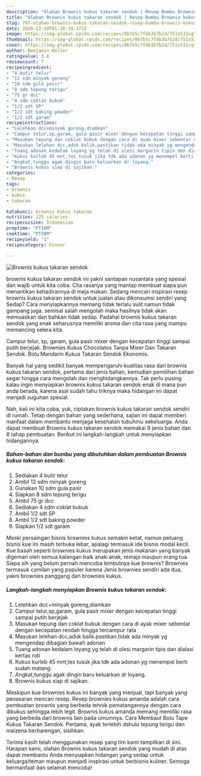 ```yaml
---
description: "Olahan Brownis kukus takaran sendok | Resep Bumbu Brownis kukus takaran sendok Yang Enak Dan Lezat"
title: "Olahan Brownis kukus takaran sendok | Resep Bumbu Brownis kukus takaran sendok Yang Enak Dan Lezat"
slug: 797-olahan-brownis-kukus-takaran-sendok-resep-bumbu-brownis-kukus-takaran-sendok-yang-enak-dan-lezat
date: 2020-12-19T01:38:34.171Z
image: https://img-global.cpcdn.com/recipes/0b7b5c7f4b3b7b2d/751x532cq70/brownis-kukus-takaran-sendok-foto-resep-utama.jpg
thumbnail: https://img-global.cpcdn.com/recipes/0b7b5c7f4b3b7b2d/751x532cq70/brownis-kukus-takaran-sendok-foto-resep-utama.jpg
cover: https://img-global.cpcdn.com/recipes/0b7b5c7f4b3b7b2d/751x532cq70/brownis-kukus-takaran-sendok-foto-resep-utama.jpg
author: Benjamin Keller
ratingvalue: 3.6
reviewcount: 7
recipeingredient:
- "4 butir telur"
- "12 sdm minyak goreng"
- "10 sdm gula pasir"
- "8 sdm tepung terigu"
- "75 gr dcc"
- "4 sdm coklat bubuk"
- "1/2 sdt SP"
- "1/2 sdt baking powder"
- "1/2 sdt garam"
recipeinstructions:
- "Lelehkan dcc+minyak goreng,diamkan"
- "Campur telur,sp,garam, gula pasir mixer dengan kecepatan tinggi sampai putih berjejak"
- "Masukan tepung dan coklat bubuk dengan cara di ayak mixer sebentar dengan kecepatan rendah hingga tercampur rata"
- "Masukan lelehan dcc,aduk balik.pastikan tidak ada minyak yg mengendap dibagian bawah adonan"
- "Tuang adonan kedalam loyang yg telah di olesi margarin tipis dan dialasi kertas roti"
- "Kukus kurleb 45 mnt,tes tusuk jika tdk ada adonan yg menempel berti sudah matang."
- "Angkat,tunggu agak dingin baru keluarkan dr loyang."
- "Brownis kukus siap di sajikan."
categories:
- Resep
tags:
- brownis
- kukus
- takaran

katakunci: brownis kukus takaran 
nutrition: 225 calories
recipecuisine: Indonesian
preptime: "PT10M"
cooktime: "PT38M"
recipeyield: "1"
recipecategory: Dinner

---
```



![Brownis kukus takaran sendok](https://img-global.cpcdn.com/recipes/0b7b5c7f4b3b7b2d/751x532cq70/brownis-kukus-takaran-sendok-foto-resep-utama.jpg)


brownis kukus takaran sendok ini yakni santapan nusantara yang spesial dan wajib untuk kita coba. Cita rasanya yang mantap membuat siapa pun menantikan kehadirannya di meja makan.
Sedang mencari inspirasi resep brownis kukus takaran sendok untuk jualan atau dikonsumsi sendiri yang Sedap? Cara menyiapkannya memang tidak terlalu sulit namun tidak gampang juga. semisal salah mengolah maka hasilnya tidak akan memuaskan dan bahkan tidak sedap. Padahal brownis kukus takaran sendok yang enak seharusnya memiliki aroma dan cita rasa yang mampu memancing selera kita.

Campur telur, sp, garam, gula pasir mixer dengan kecepatan tinggi sampai putih berjejak. Brownies Kukus Chocolatos Tanpa Mixer Dan Takaran Sendok. Bolu Mandarin Kukus Takaran Sendok Ekonomis.

Banyak hal yang sedikit banyak mempengaruhi kualitas rasa dari brownis kukus takaran sendok, pertama dari jenis bahan, kemudian pemilihan bahan segar hingga cara mengolah dan menghidangkannya. Tak perlu pusing kalau ingin menyiapkan brownis kukus takaran sendok enak di mana pun anda berada, karena asal sudah tahu triknya maka hidangan ini dapat menjadi suguhan spesial.


Nah, kali ini kita coba, yuk, ciptakan brownis kukus takaran sendok sendiri di rumah. Tetap dengan bahan yang sederhana, sajian ini dapat memberi manfaat dalam membantu menjaga kesehatan tubuhmu sekeluarga. Anda dapat membuat Brownis kukus takaran sendok memakai 9 jenis bahan dan 8 tahap pembuatan. Berikut ini langkah-langkah untuk menyiapkan hidangannya.

<!--inarticleads1-->

##### Bahan-bahan dan bumbu yang dibutuhkan dalam pembuatan Brownis kukus takaran sendok:

1. Sediakan 4 butir telur
1. Ambil 12 sdm minyak goreng
1. Gunakan 10 sdm gula pasir
1. Siapkan 8 sdm tepung terigu
1. Ambil 75 gr dcc
1. Sediakan 4 sdm coklat bubuk
1. Ambil 1/2 sdt SP
1. Ambil 1/2 sdt baking powder
1. Siapkan 1/2 sdt garam


Meski persaingan bisnis brownies kukus semakin ketat, namun peluang bisnis kue ini masih terbuka lebar, apalagi termasuk ide bisnis modal kecil. Kue basah seperti brownies kukus merupakan jenis makanan yang banyak digemari oleh semua kalangan baik anak-anak, remaja maupun orang tua. Siapa sih yang belum pernah mencoba lembutnya kue brownis? Brownies termasuk camilan yang populer karena Jenis brownies sendiri ada dua, yakni brownies panggang dan brownies kukus. 

<!--inarticleads2-->

##### Langkah-langkah menyiapkan Brownis kukus takaran sendok:

1. Lelehkan dcc+minyak goreng,diamkan
1. Campur telur,sp,garam, gula pasir mixer dengan kecepatan tinggi sampai putih berjejak
1. Masukan tepung dan coklat bubuk dengan cara di ayak mixer sebentar dengan kecepatan rendah hingga tercampur rata
1. Masukan lelehan dcc,aduk balik.pastikan tidak ada minyak yg mengendap dibagian bawah adonan
1. Tuang adonan kedalam loyang yg telah di olesi margarin tipis dan dialasi kertas roti
1. Kukus kurleb 45 mnt,tes tusuk jika tdk ada adonan yg menempel berti sudah matang.
1. Angkat,tunggu agak dingin baru keluarkan dr loyang.
1. Brownis kukus siap di sajikan.


Meskipun kue brownies kukus ini banyak yang menjual, tapi banyak yang penasaran mencari resep. Resep brownies kukus amanda adalah cara pembuatan brownis yang berbeda tehnik pematangannya dengan cara dikukus sehingga lebih legit. Brownis kukus amanda memang memiliki rasa yang berbeda dari brownis lain pada umumnya. Cara Membaut Bolu Tape Kukus Takaran Sendok. Pertama, ayak terlebih dahulu tepung terigu dan maizena berbarengan, sisihkan. 

Terima kasih telah menggunakan resep yang tim kami tampilkan di sini. Harapan kami, olahan Brownis kukus takaran sendok yang mudah di atas dapat membantu Anda menyiapkan hidangan yang sedap untuk keluarga/teman maupun menjadi inspirasi untuk berbisnis kuliner. Semoga bermanfaat dan selamat mencoba!
